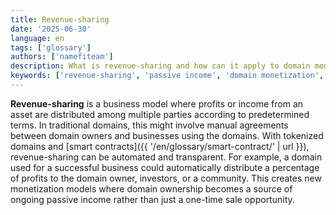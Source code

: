 ```yaml
---
title: Revenue-sharing
date: '2025-06-30'
language: en
tags: ['glossary']
authors: ['namefiteam']
description: What is revenue-sharing and how can it apply to domain monetization?
keywords: ['revenue-sharing', 'passive income', 'domain monetization', 'profit distribution', 'smart contracts']
---
```


**Revenue-sharing** is a business model where profits or income from an asset are distributed among multiple parties according to predetermined terms. In traditional domains, this might involve manual agreements between domain owners and businesses using the domains. With tokenized domains and [smart contracts]({{ '/en/glossary/smart-contract/' | url }}), revenue-sharing can be automated and transparent. For example, a domain used for a successful business could automatically distribute a percentage of profits to the domain owner, investors, or a community. This creates new monetization models where domain ownership becomes a source of ongoing passive income rather than just a one-time sale opportunity.